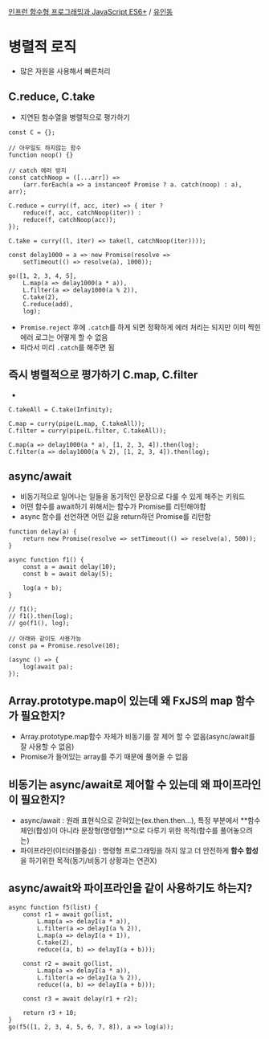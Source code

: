 [인프런 함수형 프로그래밍과 JavaScript ES6+](https://inf.run/3PMF) / [유인동](https://www.inflearn.com/users/31989)  

# 병렬적 로직
- 많은 자원을 사용해서 빠른처리

## C.reduce, C.take
- 지연된 함수열을 병렬적으로 평가하기
```
const C = {};

// 아무일도 하지않는 함수
function noop() {}

// catch 에러 방지
const catchNoop = ([...arr]) => 
    (arr.forEach(a => a instanceof Promise ? a. catch(noop) : a), arr);

C.reduce = curry((f, acc, iter) => { iter ?
    reduce(f, acc, catchNoop(iter)) :
    reduce(f, catchNoop(acc));
});

C.take = curry((l, iter) => take(l, catchNoop(iter))));

const delay1000 = a => new Promise(resolve =>
    setTimeout(() => resolve(a), 1000));

go([1, 2, 3, 4, 5],
    L.map(a => delay1000(a * a)),
    L.filter(a => delay1000(a % 2)),
    C.take(2),
    C.reduce(add),
    log);

```
- `Promise.reject` 후에 `.catch`를 하게 되면 정확하게 에러 처리는 되지만 이미 찍힌 에러 로그는 어떻게 할 수 없음
- 따라서 미리 `.catch`를 해주면 됨

## 즉시 병렬적으로 평가하기 C.map, C.filter
- 
```
C.takeAll = C.take(Infinity);

C.map = curry(pipe(L.map, C.takeAll));
C.filter = curry(pipe(L.filter, C.takeAll));

C.map(a => delay1000(a * a), [1, 2, 3, 4]).then(log);
C.filter(a => delay1000(a % 2), [1, 2, 3, 4]).then(log);
```

## async/await
- 비동기적으로 일어나는 일들을 동기적인 문장으로 다룰 수 있게 해주는 키워드
- 어떤 함수를 await하기 위해서는 함수가 Promise를 리턴해야함
- async 함수를 선언하면 어떤 값을 return하던 Promise를 리턴함
```
function delay(a) {
    return new Promise(resolve => setTimeout(() => reselve(a), 500));
}

async function f1() {
    const a = await delay(10);
    const b = await delay(5);

    log(a + b);
}

// f1();
// f1().then(log);
// go(f1(), log);

// 아래와 같이도 사용가능
const pa = Promise.resolve(10);

(async () => {
    log(await pa);
});
```

## Array.prototype.map이 있는데 왜 FxJS의 map 함수가 필요한지?
- Array.prototype.map함수 자체가 비동기를 잘 제어 할 수 없음(async/await를 잘 사용할 수 없음)
- Promise가 들어있는 array를 주기 때문에 풀어줄 수 없음


## 비동기는 async/await로 제어할 수 있는데 왜 파이프라인이 필요한지?
- async/await : 원래 표현식으로 갇혀있는(ex.then.then...), 특정 부분에서 **함수 체인(합성)이 아니라 문장형(명령형)**으로 다루기 위한 목적(함수를 풀어놓으려는)
- 파이프라인(이터러블중심) : 명령형 프로그래밍을 하지 않고 더 안전하게 **함수 합성**을 하기위한 목적(동기/비동기 상황과는 연관X)

## async/await와 파이프라인을 같이 사용하기도 하는지?
```
async function f5(list) {
    const r1 = await go(list,
        L.map(a => delayI(a * a)),
        L.filter(a => delayI(a % 2)),
        L.map(a => delayI(a + 1)),
        C.take(2),
        reduce((a, b) => delayI(a + b)));

    const r2 = await go(list,
        L.map(a => delayI(a * a)),
        L.filter(a => delayI(a % 2)),
        reduce((a, b) => delayI(a + b)));

    const r3 = await delay(r1 + r2);

    return r3 + 10;
}
go(f5([1, 2, 3, 4, 5, 6, 7, 8]), a => log(a));
```

